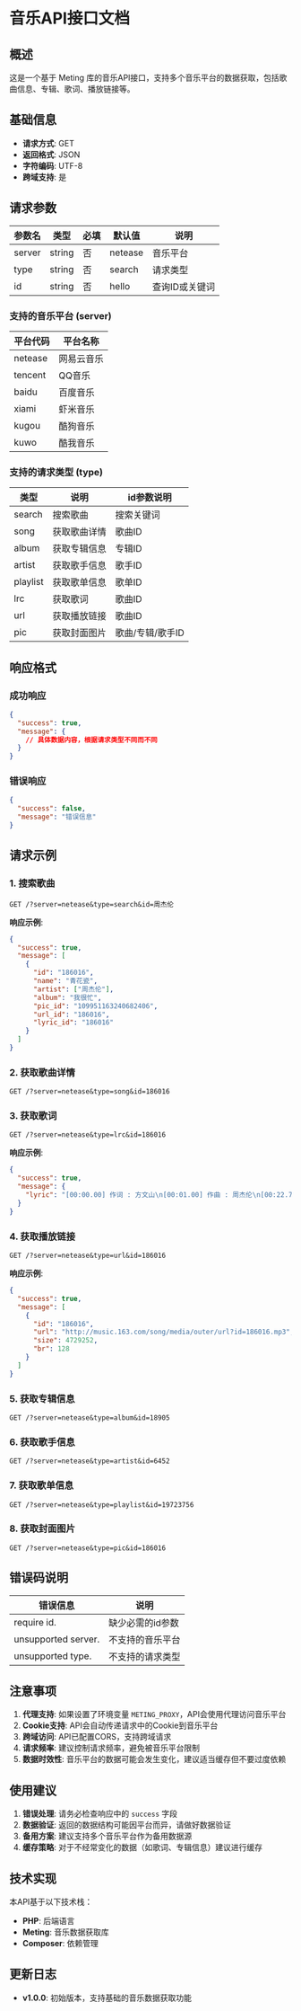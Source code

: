 # 音乐API接口文档

## 概述

这是一个基于 Meting 库的音乐API接口，支持多个音乐平台的数据获取，包括歌曲信息、专辑、歌词、播放链接等。

## 基础信息

- **请求方式**: GET
- **返回格式**: JSON
- **字符编码**: UTF-8
- **跨域支持**: 是

## 请求参数

| 参数名 | 类型 | 必填 | 默认值 | 说明 |
|--------|------|------|--------|------|
| server | string | 否 | netease | 音乐平台 |
| type | string | 否 | search | 请求类型 |
| id | string | 否 | hello | 查询ID或关键词 |

### 支持的音乐平台 (server)

| 平台代码 | 平台名称 |
|----------|----------|
| netease | 网易云音乐 |
| tencent | QQ音乐 |
| baidu | 百度音乐 |
| xiami | 虾米音乐 |
| kugou | 酷狗音乐 |
| kuwo | 酷我音乐 |

### 支持的请求类型 (type)

| 类型 | 说明 | id参数说明 |
|------|------|------------|
| search | 搜索歌曲 | 搜索关键词 |
| song | 获取歌曲详情 | 歌曲ID |
| album | 获取专辑信息 | 专辑ID |
| artist | 获取歌手信息 | 歌手ID |
| playlist | 获取歌单信息 | 歌单ID |
| lrc | 获取歌词 | 歌曲ID |
| url | 获取播放链接 | 歌曲ID |
| pic | 获取封面图片 | 歌曲/专辑/歌手ID |

## 响应格式

### 成功响应

```json
{
  "success": true,
  "message": {
    // 具体数据内容，根据请求类型不同而不同
  }
}
```

### 错误响应

```json
{
  "success": false,
  "message": "错误信息"
}
```

## 请求示例

### 1. 搜索歌曲

```
GET /?server=netease&type=search&id=周杰伦
```

**响应示例**:
```json
{
  "success": true,
  "message": [
    {
      "id": "186016",
      "name": "青花瓷",
      "artist": ["周杰伦"],
      "album": "我很忙",
      "pic_id": "109951163240682406",
      "url_id": "186016",
      "lyric_id": "186016"
    }
  ]
}
```

### 2. 获取歌曲详情

```
GET /?server=netease&type=song&id=186016
```

### 3. 获取歌词

```
GET /?server=netease&type=lrc&id=186016
```

**响应示例**:
```json
{
  "success": true,
  "message": {
    "lyric": "[00:00.00] 作词 : 方文山\n[00:01.00] 作曲 : 周杰伦\n[00:22.78]素胚勾勒出青花笔锋浓转淡\n..."
  }
}
```

### 4. 获取播放链接

```
GET /?server=netease&type=url&id=186016
```

**响应示例**:
```json
{
  "success": true,
  "message": [
    {
      "id": "186016",
      "url": "http://music.163.com/song/media/outer/url?id=186016.mp3",
      "size": 4729252,
      "br": 128
    }
  ]
}
```

### 5. 获取专辑信息

```
GET /?server=netease&type=album&id=18905
```

### 6. 获取歌手信息

```
GET /?server=netease&type=artist&id=6452
```

### 7. 获取歌单信息

```
GET /?server=netease&type=playlist&id=19723756
```

### 8. 获取封面图片

```
GET /?server=netease&type=pic&id=186016
```

## 错误码说明

| 错误信息 | 说明 |
|----------|------|
| require id. | 缺少必需的id参数 |
| unsupported server. | 不支持的音乐平台 |
| unsupported type. | 不支持的请求类型 |

## 注意事项

1. **代理支持**: 如果设置了环境变量 `METING_PROXY`，API会使用代理访问音乐平台
2. **Cookie支持**: API会自动传递请求中的Cookie到音乐平台
3. **跨域访问**: API已配置CORS，支持跨域请求
4. **请求频率**: 建议控制请求频率，避免被音乐平台限制
5. **数据时效性**: 音乐平台的数据可能会发生变化，建议适当缓存但不要过度依赖

## 使用建议

1. **错误处理**: 请务必检查响应中的 `success` 字段
2. **数据验证**: 返回的数据结构可能因平台而异，请做好数据验证
3. **备用方案**: 建议支持多个音乐平台作为备用数据源
4. **缓存策略**: 对于不经常变化的数据（如歌词、专辑信息）建议进行缓存

## 技术实现

本API基于以下技术栈：
- **PHP**: 后端语言
- **Meting**: 音乐数据获取库
- **Composer**: 依赖管理

## 更新日志

- **v1.0.0**: 初始版本，支持基础的音乐数据获取功能